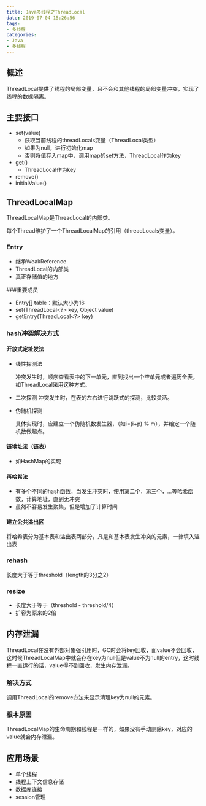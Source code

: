 ```yaml
---
title: Java多线程之ThreadLocal
date: 2019-07-04 15:26:56
tags:
- 多线程
categories:
- Java
- 多线程
---
```


## 概述

ThreadLocal提供了线程的局部变量，且不会和其他线程的局部变量冲突，实现了线程的数据隔离。

## 主要接口

- set(value)
  - 获取当前线程的threadLocals变量（ThreadLocal类型）
  - 如果为null，进行初始化map
  - 否则将值存入map中，调用map的set方法，ThreadLocal作为key
- get()
  - ThreadLocal作为key
- remove()
- initialValue()

## ThreadLocalMap

ThreadLocalMap是ThreadLocal的内部类。

每个Thread维护了一个ThreadLocalMap的引用（threadLocals变量）。

### Entry

- 继承WeakReference<ThreadLocal>
- ThreadLocal的内部类
- 真正存储值的地方

###重要成员

- Entry[] table：默认大小为16
- set(ThreadLocal<?> key, Object value)
- getEntry(ThreadLocal<?> key)

### hash冲突解决方式

#### 开放式定址发法

- 线性探测法

  冲突发生时，顺序查看表中的下一单元，直到找出一个空单元或者遍历全表。如ThreadLocal采用这种方式。

- 二次探测
  冲突发生时，在表的左右进行跳跃式的探测，比较灵活。

- 伪随机探测

  具体实现时，应建立一个伪随机数发生器，（如i=(i+p) % m），并给定一个随机数做起点。

#### 链地址法（链表）

- 如HashMap的实现

#### 再哈希法

- 有多个不同的hash函数，当发生冲突时，使用第二个，第三个，…等哈希函数，计算地址，直到无冲突
- 虽然不容易发生聚集，但是增加了计算时间

#### 建立公共溢出区

将哈希表分为基本表和溢出表两部分，凡是和基本表发生冲突的元素，一律填入溢出表

### rehash

长度大于等于threshold（length的3分之2）

### resize

- 长度大于等于（threshold - threshold/4）
- 扩容为原来的2倍



## 内存泄漏

ThreadLocal在没有外部对象强引用时，GC时会将key回收，而value不会回收，这时候ThreadLocalMap中就会存在key为null但是value不为null的entry，这时线程一直运行的话，value得不到回收，发生内存泄漏。

### 解决方式

调用ThreadLocal的remove方法来显示清理key为null的元素。

### 根本原因

ThreadLocalMap的生命周期和线程是一样的，如果没有手动删除key，对应的value就会内存泄漏。



## 应用场景

- 单个线程
- 线程上下文信息存储
- 数据库连接
- session管理